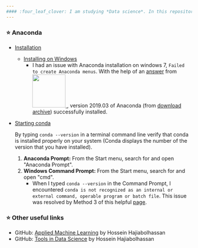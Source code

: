 ```yaml
---
#### :four_leaf_clover: I am studying *Data science*. In this repository, I am going to write about my experiences in studying *Machine learning*, with a step by step approach. :four_leaf_clover:
---
```


### :star: Anaconda
   - [Installation](https://docs.anaconda.com/anaconda/install/)
     - [Installing on Windows](https://docs.anaconda.com/anaconda/install/windows/)
       - I had an issue with Anaconda installation on windows 7, `Failed to create Anaconda menus`. With the help of an [answer](https://stackoverflow.com/a/57635204/12777699) from <a href="https://stackoverflow.com/questions/tagged/python"><img  src=https://upload.wikimedia.org/wikipedia/commons/f/f7/Stack_Overflow_logo.png width="90"/>
</a>, version 2019.03 of Anaconda (from [download archive](https://repo.continuum.io/archive/)) successfully installed.
   - [Starting conda](https://docs.conda.io/projects/conda/en/latest/user-guide/getting-started.html#getting-started-with-conda) 
     
     By typing `conda --version` in a terminal command line verify that 
     conda is installed properly on your system (Conda displays the number of the version that you have installed).
     1. **Anaconda Prompt:** From the Start menu, search for and open "Anaconda Prompt". 
     2. **Windows Command Prompt:** From the Start menu, search for and open "cmd". 
        - When I typed `conda --version` in the Command Prompt, I encountered `conda is not recognized as an internal or external command,
          operable program or batch file`. This issue was resolved by Method 3 of this helpful [page](https://appuals.com/fix-conda-is-not-recognized-as-an-internal-or-external-command-operable-program-or-batch-file/).
          

     
### :star: Other useful links

   - GitHub: [Applied Machine Learning](https://github.com/hhaji/Applied-Machine-Learning) by Hossein Hajiabolhassan
   - GitHub: [Tools in Data Science](https://github.com/hhaji/Tools-in-Data-Science) by Hossein Hajiabolhassan
